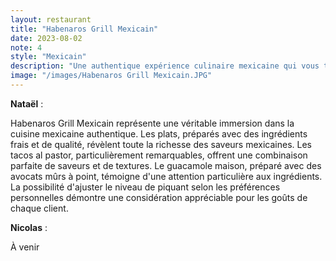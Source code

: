```yaml
---
layout: restaurant
title: "Habenaros Grill Mexicain"
date: 2023-08-02
note: 4
style: "Mexicain"
description: "Une authentique expérience culinaire mexicaine qui vous transporte au cœur du Mexique. Des spécialités traditionnelles préparées avec des ingrédients frais et des saveurs authentiques dans une ambiance festive."
image: "/images/Habenaros Grill Mexicain.JPG"
---
```


**Nataël** :

Habenaros Grill Mexicain représente une véritable immersion dans la cuisine mexicaine authentique. Les plats, préparés avec des ingrédients frais et de qualité, révèlent toute la richesse des saveurs mexicaines. Les tacos al pastor, particulièrement remarquables, offrent une combinaison parfaite de saveurs et de textures. Le guacamole maison, préparé avec des avocats mûrs à point, témoigne d'une attention particulière aux ingrédients. La possibilité d'ajuster le niveau de piquant selon les préférences personnelles démontre une considération appréciable pour les goûts de chaque client.

**Nicolas** :

À venir 